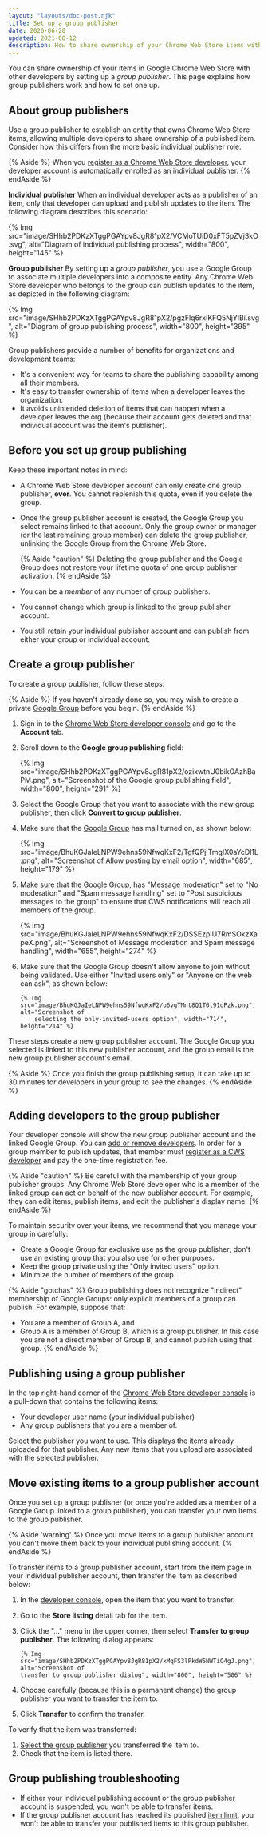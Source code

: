 ```yaml
---
layout: "layouts/doc-post.njk"
title: Set up a group publisher
date: 2020-06-20
updated: 2021-08-12
description: How to share ownership of your Chrome Web Store items with other developers.
---
```


<!--lint disable code-block-style-->

You can share ownership of your items in Google Chrome Web Store with other developers by setting up
a _group publisher_. This page explains how group publishers work and how to set one up.

## About group publishers

Use a group publisher to establish an entity that owns Chrome Web Store items, allowing multiple
developers to share ownership of a published item. Consider how this differs from the more basic
individual publisher role.

{% Aside %}
When you [register as a Chrome Web Store developer][cws-register], your developer account is
automatically enrolled as an individual publisher.
{% endAside %}

**Individual publisher** When an individual developer acts as a publisher of an item, only that
developer can upload and publish updates to the item. The following diagram describes this scenario:

{% Img src="image/SHhb2PDKzXTggPGAYpv8JgR81pX2/VCMoTUiD0xFT5pZVj3kO.svg", alt="Diagram of individual
publishing process", width="800", height="145" %}

**Group publisher** By setting up a _group publisher_, you use a Google Group to associate multiple
developers into a composite entity. Any Chrome Web Store developer who belongs to the group can
publish updates to the item, as depicted in the following diagram:

{% Img src="image/SHhb2PDKzXTggPGAYpv8JgR81pX2/pgzFlq6rxiKFQ5NjYlBi.svg", alt="Diagram of group
publishing process", width="800", height="395" %}

Group publishers provide a number of benefits for organizations and development teams:

- It's a convenient way for teams to share the publishing capability among all their members.
- It's easy to transfer ownership of items when a developer leaves the organization.
- It avoids unintended deletion of items that can happen when a developer leaves the org (because
  their account gets deleted and that individual account was the item's publisher).

## Before you set up group publishing

Keep these important notes in mind:

- A Chrome Web Store developer account can only create one group publisher,
  **ever**. You cannot replenish this quota, even if you delete the group.
- Once the group publisher account is created, the Google Group you select
  remains linked to that account. Only the group owner or manager (or the last
  remaining group member) can delete the group publisher, unlinking the Google
  Group from the Chrome Web Store.

  {% Aside "caution" %}
  Deleting the group publisher and the Google Group does not restore your
  lifetime quota of one group publisher activation.
  {% endAside %}

- You can be a _member_ of any number of group publishers.

- You cannot change which group is linked to the group publisher account.
- You still retain your individual publisher account and can publish from either your group or
  individual account.

## Create a group publisher

To create a group publisher, follow these steps:

{% Aside %}
If you haven't already done so, you may wish to create a private [Google Group][google-group] before you begin.
{% endAside %}

1.  Sign in to the [Chrome Web Store developer
    console][devconsole] and go to the **Account** tab.

1.  Scroll down to the **Google group publishing** field:

    {% Img src="image/SHhb2PDKzXTggPGAYpv8JgR81pX2/ozixwtnU0bikOAzhBaPM.png", alt="Screenshot of the
    Google group publishing field", width="800", height="291" %}

1.  Select the Google Group that you want to associate with the new group
    publisher, then click **Convert to group publisher**.

1.  Make sure that the [Google Group][google-group] has mail turned on, as shown below:

    {% Img src="image/BhuKGJaIeLNPW9ehns59NfwqKxF2/TgfQPjITmgIX0aYcDl1L.png", alt="Screenshot of Allow
        posting by email option", width="685", height="179" %}

1.  Make sure that the Google Group, has "Message moderation" set to "No moderation" and "Spam message handling" set to "Post suspicious messages to the group" to ensure that CWS notifications will reach all members of the group.

    {% Img src="image/BhuKGJaIeLNPW9ehns59NfwqKxF2/DSSEzpIU7RmSOkzXapeX.png", alt="Screenshot of Message moderation and Spam message handling", width="655", height="274" %}

1.  Make sure that the Google Group doesn't allow anyone to join without being
    validated. Use either "Invited users only" or "Anyone on the web can ask", as shown below:

        {% Img src="image/BhuKGJaIeLNPW9ehns59NfwqKxF2/o6vgTMnt8Q1T6t91dPzk.png", alt="Screenshot of
            selecting the only-invited-users option", width="714", height="214" %}

These steps create a new group publisher account. The Google Group you selected is linked to this
new publisher account, and the group email is the new group publisher account's email.

{% Aside %}
Once you finish the group publishing setup, it can take up to 30 minutes for developers in your
group to see the changes.
{% endAside %}

## Adding developers to the group publisher

Your developer console will show the new group publisher account and the linked
Google Group. You can [add or remove developers][google-group]. In order for a group member to publish updates, that member must [register as a CWS developer][cws-register] and pay the one-time registration fee.

{% Aside "caution" %}
Be careful with the membership of your group publisher groups. Any Chrome Web Store developer who is
a member of the linked group can act on behalf of the new publisher account. For example, they can
edit items, publish items, and edit the publisher's display name.
{% endAside %}

To maintain security over your items, we recommend that you manage your group in carefully:

- Create a Google Group for exclusive use as the group publisher; don't use an existing group that
  you also use for other purposes.
- Keep the group private using the "Only invited users" option.
- Minimize the number of members of the group.

{% Aside "gotchas" %}
Group publishing does not recognize "indirect" membership of Google Groups: only explicit
members of a group can publish. For example, suppose that:

- You are a member of Group A, and
- Group A is a member of Group B, which is a group publisher.
  In this case you are not a direct member of Group B, and cannot publish using that group.
  {% endAside %}

## Publishing using a group publisher

In the top right-hand corner of the [Chrome Web Store developer
console][devconsole] is a pull-down that contains the following
items:

- Your developer user name (your individual publisher)
- Any group publishers that you are a member of.

Select the publisher you want to use. This displays the items already uploaded for that publisher.
Any new items that you upload are associated with the selected publisher.

## Move existing items to a group publisher account

Once you set up a group publisher (or once you're added as a member of a Google Group linked to a
group publisher), you can transfer your own items to the group publisher.

{% Aside 'warning' %}
Once you move items to a group publisher account, you can't move them back to your individual publishing account.
{% endAside %}

To transfer items to a group publisher account, start from the item page in your individual publisher
account, then transfer the item as described below:

1.  In the [developer console][devconsole], open the item that you want to transfer.
1.  Go to the **Store listing** detail tab for the item.
1.  Click the "..." menu in the upper corner, then select **Transfer to group publisher**. The
    following dialog appears:

        {% Img src="image/SHhb2PDKzXTggPGAYpv8JgR81pX2/xMqFS3lPkdW5NWTiO4gJ.png", alt="Screenshot of
        transfer to group publisher dialog", width="800", height="506" %}

1.  Choose carefully (because this is a permanent change) the group publisher you want to transfer
    the item to.
1.  Click **Transfer** to confirm the transfer.

To verify that the item was transferred:

1. [Select the group publisher][use-publisher] you transferred the item to.
1. Check that the item is listed there.

## Group publishing troubleshooting

- If either your individual publishing account or the group publisher account is suspended, you won't be able to transfer items.
- If the group publisher account has reached its published [item limit][items-limit], you won't be able to transfer your published items to this group publisher.

[cws-register]: /docs/webstore/register/
[devconsole]: https://chrome.google.com/webstore/devconsole
[items-limit]: /docs/webstore/faq/#faq-gen-29
[google-group]: https://groups.google.com
[use-publisher]: #publishing-using-a-group-publisher
